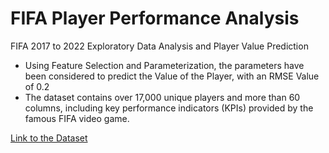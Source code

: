 # FIFA Player Performance Analysis
FIFA 2017 to 2022 Exploratory Data Analysis and Player Value Prediction

- Using Feature Selection and Parameterization, the parameters have been considered to predict the Value of the Player, with an RMSE Value of 0.2
- The dataset contains over 17,000 unique players and more than 60 columns, including key performance indicators (KPIs) provided by the famous FIFA video game.

[Link to the Dataset](https://www.kaggle.com/datasets/stefanoleone992/fifa-22-complete-player-dataset)
